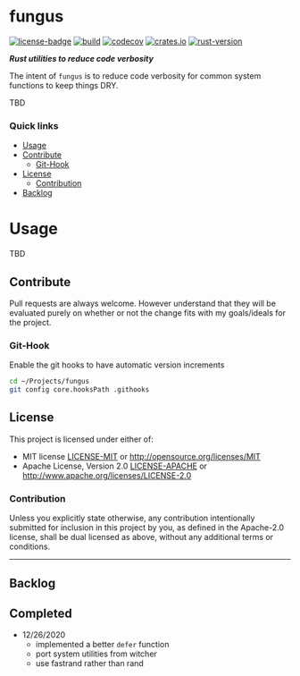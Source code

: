 # fungus
[![license-badge](https://img.shields.io/crates/l/fungus.svg)](https://opensource.org/licenses/MIT)
[![build](https://github.com/phR0ze/fungus/workflows/build/badge.svg?branch=main)](https://github.com/phR0ze/fungus/actions)
[![codecov](https://codecov.io/gh/phR0ze/fungus/branch/master/graph/badge.svg?token=2Q81XD9WU1)](https://codecov.io/gh/phR0ze/fungus)
[![crates.io](https://img.shields.io/crates/v/fungus.svg)](https://crates.io/crates/fungus)
[![rust-version](https://img.shields.io/badge/rust-latest%20stable-blue.svg)](https://github.com/rust-lang/rust/releases)

***Rust utilities to reduce code verbosity***

The intent of `fungus` is to reduce code verbosity for common system functions to keep things DRY.

TBD

### Quick links
* [Usage](#usage)
* [Contribute](#contribute)
  * [Git-Hook](#git-hook)
* [License](#license)
  * [Contribution](#contribution)
* [Backlog](#backlog)

# Usage <a name="usage"/></a>
TBD

## Contribute <a name="Contribute"/></a>
Pull requests are always welcome. However understand that they will be evaluated purely on whether
or not the change fits with my goals/ideals for the project.

### Git-Hook <a name="git-hook"/></a>
Enable the git hooks to have automatic version increments
```bash
cd ~/Projects/fungus
git config core.hooksPath .githooks
```

## License <a name="license"/></a>
This project is licensed under either of:
 * MIT license [LICENSE-MIT](LICENSE-MIT) or http://opensource.org/licenses/MIT
 * Apache License, Version 2.0 [LICENSE-APACHE](LICENSE-APACHE) or http://www.apache.org/licenses/LICENSE-2.0

### Contribution <a name="contribution"/></a>
Unless you explicitly state otherwise, any contribution intentionally submitted for inclusion in
this project by you, as defined in the Apache-2.0 license, shall be dual licensed as above, without
any additional terms or conditions.

---

## Backlog <a name="backlog"/></a>

## Completed <a name="completed"/></a>
* 12/26/2020
  * implemented a better `defer` function
  * port system utilities from witcher
  * use fastrand rather than rand
